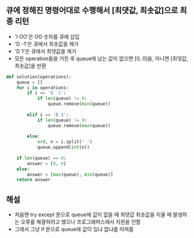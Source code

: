 ## 큐에 정해진 명령어대로 수행해서 [최댓값, 최솟값]으로 최종 리턴
- 'I OO'은 OO 숫자를 큐에 삽입
- 'D -1'은 큐에서 최솟값을 제거
- 'D 1'은 큐에서 최댓값을 제거
- 모든 operation들을 거친 후 queue에 남는 값이 없으면 [0, 0]을, 아니면 [최댓값, 최솟값]을 반환
  

```python
def solution(operations):
    queue = []
    for i in operations:
        if i == 'D -1':
            if len(queue) != 0:
                queue.remove(min(queue))
            
        elif i == 'D 1':
            if len(queue) != 0:
                queue.remove(max(queue))
        
        else:
            ord, n = i.split(' ')
            queue.append(int(n))
    
    if len(queue) == 0:
        answer = [0, 0]
    else:
        answer = [max(queue), min(queue)]
    return answer
```

## 해설
- 처음엔 try except 문으로 queue에 값이 없을 때 최댓값 최솟값을 지울 때 발생하는 오류를 해결하려고 했으나 프로그래머스에서 지원을 안함
- 그래서 그냥 if 문으로 queue에 값이 있냐 없냐를 따져줌
